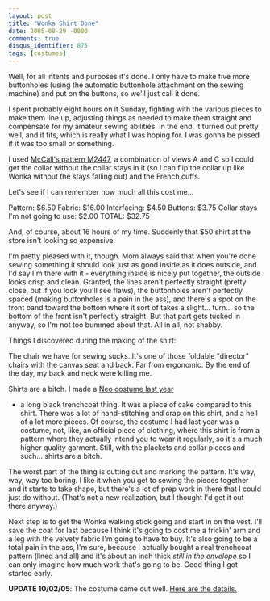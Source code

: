 ```yaml
---
layout: post
title: "Wonka Shirt Done"
date: 2005-08-29 -0800
comments: true
disqus_identifier: 875
tags: [costumes]
---
```

Well, for all intents and purposes it's done. I only have to make five
more buttonholes (using the automatic buttonhole attachment on the
sewing machine) and put on the buttons, so we'll just call it done.

 I spent probably eight hours on it Sunday, fighting with the various
pieces to make them line up, adjusting things as needed to make them
straight and compensate for my amateur sewing abilities. In the end, it
turned out pretty well, and it fits, which is really what I was hoping
for. I was gonna be pissed if it was too small or something.

 I used [McCall's pattern
M2447](http://www.mccallpattern.com/item/M2447.htm), a combination of
views A and C so I could get the collar without the collar stays in it
(so I can flip the collar up like Wonka without the stays falling out)
and the French cuffs.

 Let's see if I can remember how much all this cost me...

 Pattern: $6.50
 Fabric: $16.00
 Interfacing: $4.50
 Buttons: $3.75
 Collar stays I'm not going to use: $2.00
 TOTAL: $32.75

 And, of course, about 16 hours of my time. Suddenly that $50 shirt at
the store isn't looking so expensive.

 I'm pretty pleased with it, though. Mom always said that when you're
done sewing something it should look just as good inside as it does
outside, and I'd say I'm there with it - everything inside is nicely put
together, the outside looks crisp and clean. Granted, the lines aren't
perfectly straight (pretty close, but if you look you'll see flaws), the
buttonholes aren't perfectly spaced (making buttonholes is a pain in the
ass), and there's a spot on the front band toward the bottom where it
sort of takes a slight... turn... so the bottom of the front isn't
perfectly straight. But that part gets tucked in anyway, so I'm not too
bummed about that. All in all, not shabby.

 Things I discovered during the making of the shirt:

 The chair we have for sewing sucks. It's one of those foldable
"director" chairs with the canvas seat and back. Far from ergonomic. By
the end of the day, my back and neck were killing me.

 Shirts are a bitch. I made a [Neo costume last
year](http://paraesthesia.com/archive/2003/10/31/i-am-the-scariest-man-alive.aspx)

- a long black trenchcoat thing. It was a piece of cake compared to this
shirt. There was a lot of hand-stitching and crap on this shirt, and a
hell of a lot more pieces. Of course, the costume I had last year was a
costume, not, like, an official piece of clothing, where this shirt is
from a pattern where they actually intend you to wear it regularly, so
it's a much higher quality garment. Still, with the plackets and collar
pieces and such... shirts are a bitch.

 The worst part of the thing is cutting out and marking the pattern.
It's way, way, way too boring. I like it when you get to sewing the
pieces together and it starts to take shape, but there's a lot of prep
work in there that I could just do without. (That's not a new
realization, but I thought I'd get it out there anyway.)

 Next step is to get the Wonka walking stick going and start in on the
vest. I'll save the coat for last because I think it's going to cost me
a frickin' arm and a leg with the velvety fabric I'm going to have to
buy. It's also going to be a total pain in the ass, I'm sure, because I
actually bought a real trenchcoat pattern (lined and all) and it's about
an inch thick *still in the envelope* so I can only imagine how much
work that's going to be. Good thing I got started early.

**UPDATE 10/02/05**: The costume came out well. [Here are the
details.](/archive/2005/10/02/wonka-costume-complete.aspx)
